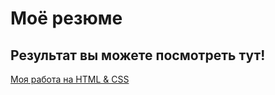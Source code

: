 # Моё резюме

## Результат вы можете посмотреть тут!

[Моя работа на HTML & CSS]([https://duckduckgo.com](https://nik9707.github.io/CCV-resume-/)https://nik9707.github.io/CCV-resume-/)
